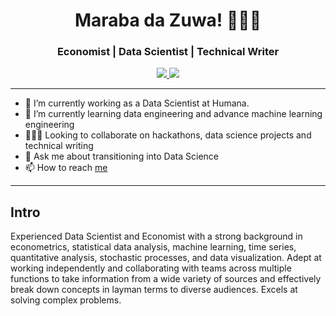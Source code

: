 <h1 align="center"> Maraba da Zuwa! 👋🏾😄 </h1>
<h3 align="center"> Economist | Data Scientist | Technical Writer </h3>

<p align="center">
<a href="https://linkedin.com/in/samboamaza">
  <img src="https://img.shields.io/badge/LinkedIn-blue?style=flat&logo=linkedin&labelColor=gray"/>
</a>        

<a href="https://medium.com/@samboamaza">
  <img src="https://img.shields.io/badge/Medium-black?style=flat&logo=medium&labelColor=black"/>
</a>        
  
---
- 🔭 I’m currently working as a Data Scientist at Humana.
- 🌱 I’m currently learning data engineering and advance machine learning engineering 
- 🧑‍🤝‍🧑 Looking to collaborate on hackathons, data science projects and technical writing
- 💬 Ask me about transitioning into Data Science
- 📫 How to reach [me](https://www.buymeacoffee.com/samboamaza)
---
## Intro
Experienced Data Scientist and Economist with a strong background in econometrics, statistical data analysis, machine learning, time series, quantitative analysis, stochastic processes, and data visualization. Adept at working independently and collaborating with teams across multiple functions to take information from a wide variety of sources and effectively break down concepts in layman terms to diverse audiences. Excels at solving complex problems.

<!---
## Current Projects
- 
--->

  <!---
samboamaza/samboamaza is a ✨ special ✨ repository because its `README.md` (this file) appears on your GitHub profile.
You can click the Preview link to take a look at your changes.
--->

